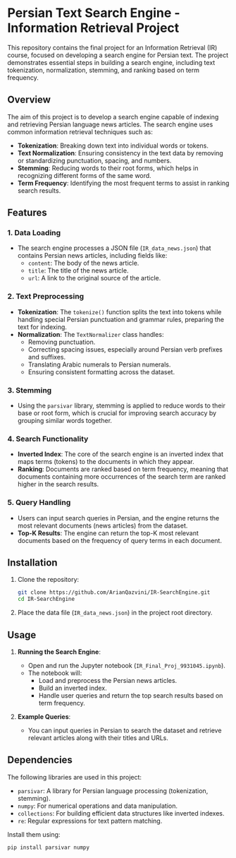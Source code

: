 # Persian Text Search Engine - Information Retrieval Project

This repository contains the final project for an Information Retrieval (IR) course, focused on developing a search engine for Persian text. The project demonstrates essential steps in building a search engine, including text tokenization, normalization, stemming, and ranking based on term frequency.

## Overview

The aim of this project is to develop a search engine capable of indexing and retrieving Persian language news articles. The search engine uses common information retrieval techniques such as:

- **Tokenization**: Breaking down text into individual words or tokens.
- **Text Normalization**: Ensuring consistency in the text data by removing or standardizing punctuation, spacing, and numbers.
- **Stemming**: Reducing words to their root forms, which helps in recognizing different forms of the same word.
- **Term Frequency**: Identifying the most frequent terms to assist in ranking search results.

## Features

### 1. **Data Loading**
   - The search engine processes a JSON file (`IR_data_news.json`) that contains Persian news articles, including fields like:
     - `content`: The body of the news article.
     - `title`: The title of the news article.
     - `url`: A link to the original source of the article.

### 2. **Text Preprocessing**
   - **Tokenization**: The `tokenize()` function splits the text into tokens while handling special Persian punctuation and grammar rules, preparing the text for indexing.
   - **Normalization**: The `TextNormalizer` class handles:
     - Removing punctuation.
     - Correcting spacing issues, especially around Persian verb prefixes and suffixes.
     - Translating Arabic numerals to Persian numerals.
     - Ensuring consistent formatting across the dataset.

### 3. **Stemming**
   - Using the `parsivar` library, stemming is applied to reduce words to their base or root form, which is crucial for improving search accuracy by grouping similar words together.

### 4. **Search Functionality**
   - **Inverted Index**: The core of the search engine is an inverted index that maps terms (tokens) to the documents in which they appear.
   - **Ranking**: Documents are ranked based on term frequency, meaning that documents containing more occurrences of the search term are ranked higher in the search results.

### 5. **Query Handling**
   - Users can input search queries in Persian, and the engine returns the most relevant documents (news articles) from the dataset.
   - **Top-K Results**: The engine can return the top-K most relevant documents based on the frequency of query terms in each document.

## Installation

1. Clone the repository:
    ```bash
    git clone https://github.com/ArianQazvini/IR-SearchEngine.git
    cd IR-SearchEngine
    ```
2. Place the data file (`IR_data_news.json`) in the project root directory.

## Usage

1. **Running the Search Engine**:
    - Open and run the Jupyter notebook (`IR_Final_Proj_9931045.ipynb`).
    - The notebook will:
        - Load and preprocess the Persian news articles.
        - Build an inverted index.
        - Handle user queries and return the top search results based on term frequency.

2. **Example Queries**:
    - You can input queries in Persian to search the dataset and retrieve relevant articles along with their titles and URLs.

## Dependencies

The following libraries are used in this project:
- `parsivar`: A library for Persian language processing (tokenization, stemming).
- `numpy`: For numerical operations and data manipulation.
- `collections`: For building efficient data structures like inverted indexes.
- `re`: Regular expressions for text pattern matching.

Install them using:
```bash
pip install parsivar numpy
